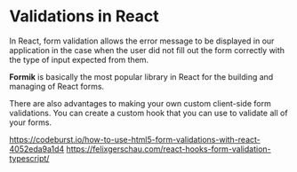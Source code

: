 # Validations in React

In React, form validation allows the error message to be displayed in our application in the case when the user did not fill out the form correctly with the type of input expected from them. 

**Formik** is basically the most popular library in React for the building and managing of React forms.

There are also advantages to making your own custom client-side form validations. You can create a custom hook that you can use to validate all of your forms.

https://codeburst.io/how-to-use-html5-form-validations-with-react-4052eda9a1d4
https://felixgerschau.com/react-hooks-form-validation-typescript/
